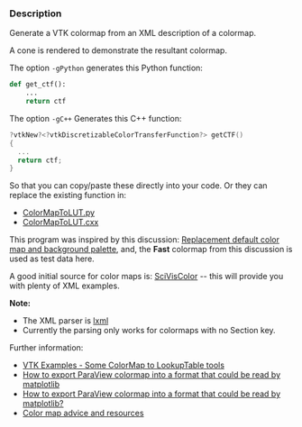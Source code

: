 ### Description

Generate a VTK colormap from an XML description of a colormap.

A cone is rendered to demonstrate the resultant colormap.

The option `-gPython` generates this Python function:

``` Python
def get_ctf():
    ...
    return ctf
```

The option `-gC++` Generates this C++ function: 

``` C++
?vtkNew?<?vtkDiscretizableColorTransferFunction?> getCTF() 
{
  ...
  return ctf;
}
```

So that you can copy/paste these directly into your code. Or they can replace the existing function in:

 - [ColorMapToLUT.py](../ColorMapToLUT)
 - [ColorMapToLUT.cxx](../../../Cxx/Utilities/ColorMapToLUT)


This program was inspired by this discussion: [Replacement default color map and background palette](https://discourse.paraview.org/t/replacement-default-color-map-and-background-palette/12712), and,  the **Fast** colormap from this discussion is used as test data here.

A good initial source for color maps is: [SciVisColor](https://sciviscolor.org/) -- this will provide you with plenty of XML examples.

**Note:** 

- The XML parser is [lxml](https://lxml.de/)
- Currently the parsing only works for colormaps with no Section key.

Further information:

- [VTK Examples - Some ColorMap to LookupTable tools]()
- [How to export ParaView colormap into a format that could be read by matplotlib](https://discourse.paraview.org/t/how-to-export-paraview-colormap-into-a-format-that-could-be-read-by-matplotlib/2436)
- [How to export ParaView colormap into a format that could be read by matplotlib?](https://discourse.paraview.org/t/how-to-export-paraview-colormap-into-a-format-that-could-be-read-by-matplotlib/2394)
- [Color map advice and resources](https://discourse.paraview.org/t/color-map-advice-and-resources/6452/4)
